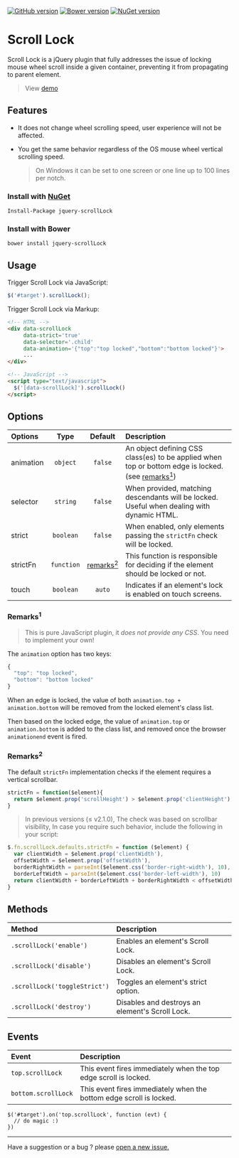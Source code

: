 [![GitHub version](https://badge.fury.io/gh/MohammadYounes%2Fjquery-scrollLock.svg)](http://badge.fury.io/gh/MohammadYounes%2Fjquery-scrollLock)
[![Bower version](https://img.shields.io/bower/v/jquery-scrollLock.svg)](https://github.com/MohammadYounes/jquery-scrollLock)
[![NuGet version](https://img.shields.io/nuget/v/jquery-scrollLock.svg)](https://www.nuget.org/packages/jquery-scrollLock/)

Scroll Lock
=================

Scroll Lock is a jQuery plugin that fully addresses the issue of locking mouse wheel scroll inside a given container, preventing it from propagating to parent element.

> View [demo](http://mohammadyounes.github.io/jquery-scrollLock/#demo)

## Features

* It does not change wheel scrolling speed, user experience will not be affected. 
* You get the same behavior regardless of the OS mouse wheel vertical scrolling speed.

  > On Windows it can be set to one screen or one line up to 100 lines per notch.

### Install with [NuGet](https://www.nuget.org/packages/jquery-scrollLock/) 
```
Install-Package jquery-scrollLock
```

### Install with Bower
```
bower install jquery-scrollLock
```

## Usage

Trigger Scroll Lock via JavaScript: 

```js
$('#target').scrollLock();
```

Trigger Scroll Lock via Markup:
```html
<!-- HTML -->
<div data-scrollLock 
     data-strict='true' 
     data-selector='.child' 
     data-animation='{"top":"top locked","bottom":"bottom locked"}'> 
     ...
</div>

<!-- JavaScript -->
<script type="text/javascript">
  $('[data-scrollLock]').scrollLock()
</script>
```

## Options

|   Options |   Type     | Default    |   Description
|:----------|:----------:|:----------:|:-------------
| animation | `object`   | `false`    | An object defining CSS class(es) to be applied when top or bottom edge is locked. (see [remarks<sup>1</sup>](#remarks1))
| selector  | `string`   | `false`    | When provided, matching descendants will be locked. Useful when dealing with dynamic HTML.
| strict    | `boolean`  | `false`    | When enabled, only elements passing the `strictFn` check will be locked.
| strictFn  | `function` | [remarks<sup>2</sup>](#remarks2) | This function is responsible for deciding if the element should be locked or not.
| touch     | `boolean`  | `auto`     | Indicates if an element's lock is enabled on touch screens.


### Remarks<sup>1</sup>

> This is pure JavaScript plugin, it *does not provide any CSS*. You need to implement your own!

The `animation` option has two keys:

```js
{
  "top": "top locked",
  "bottom": "bottom locked"
}
```

When an edge is locked, the value of both `animation.top + animation.bottom` will be removed from the locked element's class list.

Then based on the locked edge, the value of `animation.top` or `animation.bottom` is added to the class list, and removed once the browser `animationend` event is fired.


### Remarks<sup>2</sup>

The default `strictFn` implementation checks if the element requires a vertical scrollbar.
```javascript
strictFn = function($element){
  return $element.prop('scrollHeight') > $element.prop('clientHeight'); 
}
```
> In previous versions (&le; v2.1.0), The check was based on scrollbar visibility, In case you require such behavior, include the following in your script:
```javascript
$.fn.scrollLock.defaults.strictFn = function ($element) {
  var clientWidth = $element.prop('clientWidth'),
  offsetWidth = $element.prop('offsetWidth'),
  borderRightWidth = parseInt($element.css('border-right-width'), 10),
  borderLeftWidth = parseInt($element.css('border-left-width'), 10)
  return clientWidth + borderLeftWidth + borderRightWidth < offsetWidth
}
```

## Methods

|   Method                     |    Description
|:-----------------------------|:--------------
| `.scrollLock('enable')`      | Enables an element's Scroll Lock.
| `.scrollLock('disable')`     | Disables an element's Scroll Lock.
| `.scrollLock('toggleStrict')`| Toggles an element's strict option.
| `.scrollLock('destroy')`     | Disables and destroys an element's Scroll Lock.


## Events

|   Event             |   Description
|:--------------------|:-------------
| `top.scrollLock`    | This event fires immediately when the top edge scroll is locked.
| `bottom.scrollLock` | This event fires immediately when the bottom edge scroll is locked.

```
$('#target').on('top.scrollLock', function (evt) {
  // do magic :)
})
```

------
Have a suggestion or a bug ? please [open a new issue.](https://github.com/MohammadYounes/jquery-scrollLock/issues?state=open)
